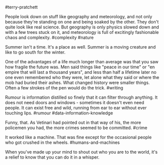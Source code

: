 #terry-pratchett 

People look down on stuff like geography and meteorology, and not only because they're standing on one and being soaked by the other. They don't quite look like real science. But geography is only physics slowed down and with a few trees stuck on it, and meteorology is full of excitingly fashionable chaos and complexity. 
#complexity #nature 

Summer isn't a time. It's a place as well. Summer is a moving creature and like to go south for the winter.

One of the advantages of a life much longer than average was that you saw how fragile the future was. Men said things like "peace in our time" or "en empire that will last a thousand years", and less than half a lifetime later no one even remembered who they were, let alone what they said or where the mob had buried their ashes. What changed history were smaller things. Often a few strokes of the pen would do the trick.
#writing 

Rumour is information distilled so finely that it can filter through anything. It does not need doors and windows - sometimes it doesn't even need people. It can exist free and wild, running from ear to ear without ever touching lips.
#rumour #data-information-knowledge 

Funny, that. As Vetinari had pointed out in that way of his, the more policemen you had, the more crimes seemed to be committed.
#crime 

It worked like a machine. That was fine except for the occasional people who got crushed in the wheels.
#humans-and-machines 

When you've made up your mind to shout out who you are to the world, it's a relief to know that you can do it in a whisper.